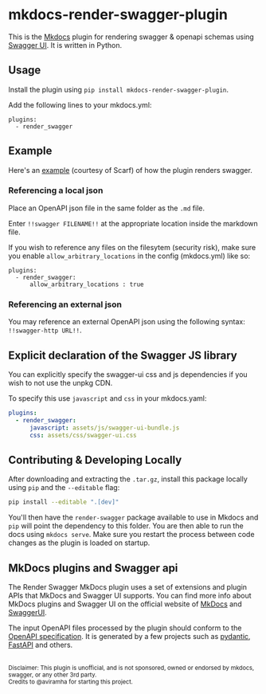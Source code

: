 # mkdocs-render-swagger-plugin
This is the [Mkdocs](https://www.mkdocs.org) plugin for rendering swagger &amp; openapi schemas using [Swagger UI](https://swagger.io/tools/swagger-ui/). It is written in Python.

## Usage
Install the plugin using `pip install mkdocs-render-swagger-plugin`.

Add the following lines to your mkdocs.yml:

    plugins:
      - render_swagger

## Example

Here's an [example](https://docs.scarf.sh/api-v2/) (courtesy of Scarf) of how the plugin renders swagger.

### Referencing a local json

Place an OpenAPI json file in the same folder as the `.md` file.

Enter `!!swagger FILENAME!!` at the appropriate location inside the markdown file.

If you wish to reference any files on the filesytem (security risk), make sure
you enable `allow_arbitrary_locations` in the config (mkdocs.yml) like so:

    plugins:
      - render_swagger:
          allow_arbitrary_locations : true

### Referencing an external json

You may reference an external OpenAPI json using the following syntax: `!!swagger-http URL!!`.

## Explicit declaration of the Swagger JS library

You can explicitly specify the swagger-ui css and js dependencies if you wish to not use the unpkg CDN.

To specify this use `javascript` and `css` in your mkdocs.yaml:
```yaml
plugins:
  - render_swagger:
      javascript: assets/js/swagger-ui-bundle.js
      css: assets/css/swagger-ui.css
```

## Contributing & Developing Locally

After downloading and extracting the `.tar.gz`, install this package locally using `pip` and the `--editable` flag:

```bash
pip install --editable ".[dev]"
```

You'll then have the `render-swagger` package available to use in Mkdocs and `pip` will point the dependency to this folder. You are then able to run the docs using `mkdocs serve`. Make sure you restart the process between code changes as the plugin is loaded on startup.

## MkDocs plugins and Swagger api

The Render Swagger MkDocs plugin uses a set of extensions and plugin APIs that MkDocs and Swagger UI supports.
You can find more info about MkDocs plugins and Swagger UI on the official website of [MkDocs](https://www.mkdocs.org/user-guide/plugins/) and [SwaggerUI](https://github.com/swagger-api/swagger-ui/blob/master/docs/customization/plugin-api.md).

The input OpenAPI files processed by the plugin should conform to the [OpenAPI specification](https://swagger.io/specification/). It is generated by a few projects such as [pydantic](https://pydantic-docs.helpmanual.io/), [FastAPI](https://fastapi.tiangolo.com/) and others.

</br>
<small>
Disclaimer: This plugin is unofficial, and is not sponsored, owned or endorsed by mkdocs, swagger, or any other 3rd party.</br>
Credits to @aviramha for starting this project.
</small>
